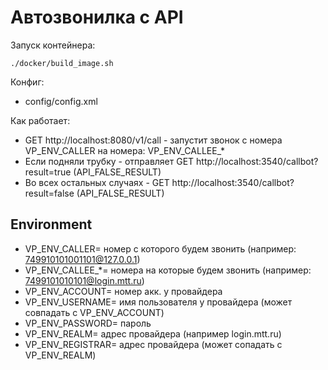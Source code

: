 # Автозвонилка с API

Запуск контейнера:
```
./docker/build_image.sh
```
Конфиг: 
- config/config.xml

Как работает:
- GET http://localhost:8080/v1/call - запустит звонок с номера VP_ENV_CALLER на номера: VP_ENV_CALLEE_*
- Если подняли трубку - отправляет GET http://localhost:3540/callbot?result=true (API_FALSE_RESULT)
- Во всех остальных случаях - GET http://localhost:3540/callbot?result=false (API_FALSE_RESULT)

## Environment

- VP_ENV_CALLER= номер с которого будем звонить (например: 749910101001101@127.0.0.1)
- VP_ENV_CALLEE_*= номера на которые будем звонить (например: 7499101010101@login.mtt.ru)
- VP_ENV_ACCOUNT= номер акк. у провайдера
- VP_ENV_USERNAME= имя пользователя у провайдера (может совпадать с VP_ENV_ACCOUNT)
- VP_ENV_PASSWORD= пароль
- VP_ENV_REALM= адрес провайдера (например login.mtt.ru)
- VP_ENV_REGISTRAR= адрес провайдера (может сопадать с VP_ENV_REALM)
